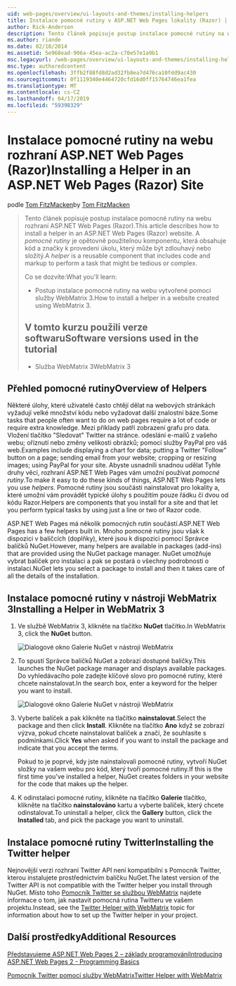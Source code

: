 ```yaml
---
uid: web-pages/overview/ui-layouts-and-themes/installing-helpers
title: Instalace pomocné rutiny v ASP.NET Web Pages lokality (Razor) | Dokumentace Microsoftu
author: Rick-Anderson
description: Tento článek popisuje postup instalace pomocné rutiny na webu rozhraní ASP.NET Web Pages (Razor). Pomocné rutiny je opětovně použitelnou komponentu, která obsahuje kód a značky pro každý...
ms.author: riande
ms.date: 02/18/2014
ms.assetid: 5e968ead-906a-45ea-ac2a-c70e57e1a9b1
msc.legacyurl: /web-pages/overview/ui-layouts-and-themes/installing-helpers
msc.type: authoredcontent
ms.openlocfilehash: 3ffb2f88fd8d2ad32fb8ea7d476ca10fdd9ac430
ms.sourcegitcommit: 0f1119340e4464720cfd16d0ff15764746ea1fea
ms.translationtype: MT
ms.contentlocale: cs-CZ
ms.lasthandoff: 04/17/2019
ms.locfileid: "59398329"
---
```

# <a name="installing-a-helper-in-an-aspnet-web-pages-razor-site"></a><span data-ttu-id="b6430-104">Instalace pomocné rutiny na webu rozhraní ASP.NET Web Pages (Razor)</span><span class="sxs-lookup"><span data-stu-id="b6430-104">Installing a Helper in an ASP.NET Web Pages (Razor) Site</span></span>

<span data-ttu-id="b6430-105">podle [Tom FitzMacken](https://github.com/tfitzmac)</span><span class="sxs-lookup"><span data-stu-id="b6430-105">by [Tom FitzMacken](https://github.com/tfitzmac)</span></span>

> <span data-ttu-id="b6430-106">Tento článek popisuje postup instalace pomocné rutiny na webu rozhraní ASP.NET Web Pages (Razor).</span><span class="sxs-lookup"><span data-stu-id="b6430-106">This article describes how to install a helper in an ASP.NET Web Pages (Razor) website.</span></span> <span data-ttu-id="b6430-107">A *pomocné rutiny* je opětovně použitelnou komponentu, která obsahuje kód a značky k provedení úkolu, který může být zdlouhavý nebo složitý.</span><span class="sxs-lookup"><span data-stu-id="b6430-107">A *helper* is a reusable component that includes code and markup to perform a task that might be tedious or complex.</span></span>
> 
> <span data-ttu-id="b6430-108">Co se dozvíte:</span><span class="sxs-lookup"><span data-stu-id="b6430-108">What you'll learn:</span></span>
> 
> - <span data-ttu-id="b6430-109">Postup instalace pomocné rutiny na webu vytvořené pomocí služby WebMatrix 3.</span><span class="sxs-lookup"><span data-stu-id="b6430-109">How to install a helper in a website created using WebMatrix 3.</span></span>
>   
> 
> ## <a name="software-versions-used-in-the-tutorial"></a><span data-ttu-id="b6430-110">V tomto kurzu použili verze softwaru</span><span class="sxs-lookup"><span data-stu-id="b6430-110">Software versions used in the tutorial</span></span>
> 
> 
> - <span data-ttu-id="b6430-111">Služba WebMatrix 3</span><span class="sxs-lookup"><span data-stu-id="b6430-111">WebMatrix 3</span></span>


## <a name="overview-of-helpers"></a><span data-ttu-id="b6430-112">Přehled pomocné rutiny</span><span class="sxs-lookup"><span data-stu-id="b6430-112">Overview of Helpers</span></span>

<span data-ttu-id="b6430-113">Některé úlohy, které uživatelé často chtějí dělat na webových stránkách vyžadují velké množství kódu nebo vyžadovat další znalostní báze.</span><span class="sxs-lookup"><span data-stu-id="b6430-113">Some tasks that people often want to do on web pages require a lot of code or require extra knowledge.</span></span> <span data-ttu-id="b6430-114">Mezi příklady patří zobrazení grafu pro data. Vložení tlačítko "Sledovat" Twitter na stránce. odeslání e-mailů z vašeho webu; oříznutí nebo změny velikosti obrázků; pomocí služby PayPal pro váš web.</span><span class="sxs-lookup"><span data-stu-id="b6430-114">Examples include displaying a chart for data; putting a Twitter "Follow" button on a page; sending email from your website; cropping or resizing images; using PayPal for your site.</span></span> <span data-ttu-id="b6430-115">Abyste usnadnili snadnou udělat Tyhle druhy věcí, rozhraní ASP.NET Web Pages vám umožní používat *pomocné rutiny*.</span><span class="sxs-lookup"><span data-stu-id="b6430-115">To make it easy to do these kinds of things, ASP.NET Web Pages lets you use *helpers*.</span></span> <span data-ttu-id="b6430-116">Pomocné rutiny jsou součásti nainstalovat pro lokality a, které umožní vám provádět typické úlohy s použitím pouze řádku či dvou od kódu Razor.</span><span class="sxs-lookup"><span data-stu-id="b6430-116">Helpers are components that you install for a site and that let you perform typical tasks by using just a line or two of Razor code.</span></span>

<span data-ttu-id="b6430-117">ASP.NET Web Pages má několik pomocných rutin součástí.</span><span class="sxs-lookup"><span data-stu-id="b6430-117">ASP.NET Web Pages has a few helpers built in.</span></span> <span data-ttu-id="b6430-118">Mnoho pomocné rutiny jsou však k dispozici v balíčcích (doplňky), které jsou k dispozici pomocí Správce balíčků NuGet.</span><span class="sxs-lookup"><span data-stu-id="b6430-118">However, many helpers are available in packages (add-ins) that are provided using the NuGet package manager.</span></span> <span data-ttu-id="b6430-119">NuGet umožňuje vybrat balíček pro instalaci a pak se postará o všechny podrobnosti o instalaci.</span><span class="sxs-lookup"><span data-stu-id="b6430-119">NuGet lets you select a package to install and then it takes care of all the details of the installation.</span></span>

## <a name="installing-a-helper-in-webmatrix-3"></a><span data-ttu-id="b6430-120">Instalace pomocné rutiny v nástroji WebMatrix 3</span><span class="sxs-lookup"><span data-stu-id="b6430-120">Installing a Helper in WebMatrix 3</span></span>

1. <span data-ttu-id="b6430-121">Ve službě WebMatrix 3, klikněte na tlačítko **NuGet** tlačítko.</span><span class="sxs-lookup"><span data-stu-id="b6430-121">In WebMatrix 3, click the **NuGet** button.</span></span>

    ![Dialogové okno Galerie NuGet v nástroji WebMatrix](installing-helpers/_static/image1.png)
2. <span data-ttu-id="b6430-123">To spustí Správce balíčků NuGet a zobrazí dostupné balíčky.</span><span class="sxs-lookup"><span data-stu-id="b6430-123">This launches the NuGet package manager and displays available packages.</span></span> <span data-ttu-id="b6430-124">Do vyhledávacího pole zadejte klíčové slovo pro pomocné rutiny, které chcete nainstalovat.</span><span class="sxs-lookup"><span data-stu-id="b6430-124">In the search box, enter a keyword for the helper you want to install.</span></span>

    ![Dialogové okno Galerie NuGet v nástroji WebMatrix](installing-helpers/_static/image2.png)
3. <span data-ttu-id="b6430-126">Vyberte balíček a pak klikněte na tlačítko **nainstalovat**.</span><span class="sxs-lookup"><span data-stu-id="b6430-126">Select the package and then click **Install**.</span></span> <span data-ttu-id="b6430-127">Klikněte na tlačítko **Ano** když se zobrazí výzva, pokud chcete nainstalovat balíček a značí, že souhlasíte s podmínkami.</span><span class="sxs-lookup"><span data-stu-id="b6430-127">Click **Yes** when asked if you want to install the package and indicate that you accept the terms.</span></span>

     <span data-ttu-id="b6430-128">Pokud to je poprvé, kdy jste nainstalovali pomocné rutiny, vytvoří NuGet složky na vašem webu pro kód, který tvoří pomocné rutiny.</span><span class="sxs-lookup"><span data-stu-id="b6430-128">If this is the first time you've installed a helper, NuGet creates folders in your website for the code that makes up the helper.</span></span>
4. <span data-ttu-id="b6430-129">K odinstalaci pomocné rutiny, klikněte na tlačítko **Galerie** tlačítko, klikněte na tlačítko **nainstalováno** kartu a vyberte balíček, který chcete odinstalovat.</span><span class="sxs-lookup"><span data-stu-id="b6430-129">To uninstall a helper, click the **Gallery** button, click the **Installed** tab, and pick the package you want to uninstall.</span></span>

## <a name="installing-the-twitter-helper"></a><span data-ttu-id="b6430-130">Instalace pomocné rutiny Twitter</span><span class="sxs-lookup"><span data-stu-id="b6430-130">Installing the Twitter helper</span></span>

<span data-ttu-id="b6430-131">Nejnovější verzi rozhraní Twitter API není kompatibilní s Pomocník Twitter, kterou instalujete prostřednictvím balíčku NuGet.</span><span class="sxs-lookup"><span data-stu-id="b6430-131">The latest version of the Twitter API is not compatible with the Twitter helper you install through NuGet.</span></span> <span data-ttu-id="b6430-132">Místo toho [Pomocník Twitter se službou WebMatrix](twitter-helper.md) najdete informace o tom, jak nastavit pomocná rutina Twitteru ve vašem projektu.</span><span class="sxs-lookup"><span data-stu-id="b6430-132">Instead, see the [Twitter Helper with WebMatrix](twitter-helper.md) topic for information about how to set up the Twitter helper in your project.</span></span>

<a id="Additional_Resources"></a>
## <a name="additional-resources"></a><span data-ttu-id="b6430-133">Další prostředky</span><span class="sxs-lookup"><span data-stu-id="b6430-133">Additional Resources</span></span>


[<span data-ttu-id="b6430-134">Představujeme ASP.NET Web Pages 2 – základy programování</span><span class="sxs-lookup"><span data-stu-id="b6430-134">Introducing ASP.NET Web Pages 2 - Programming Basics</span></span>](../getting-started/introducing-razor-syntax-c.md)

[<span data-ttu-id="b6430-135">Pomocník Twitter pomocí služby WebMatrix</span><span class="sxs-lookup"><span data-stu-id="b6430-135">Twitter Helper with WebMatrix</span></span>](twitter-helper.md)
